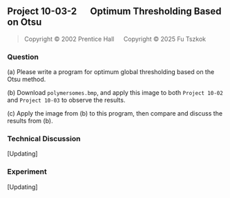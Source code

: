 ## Project 10-03-2 &emsp; Optimum Thresholding Based on Otsu

> Copyright © 2002 Prentice Hall &emsp; Copyright © 2025 Fu Tszkok

### Question

(a) Please write a program for optimum global thresholding based on the Otsu method.

(b) Download `polymersomes.bmp`, and apply this image to both `Project 10-02` and `Project 10-03` to observe the results.

(c) Apply the image from (b) to this program, then compare and discuss the results from (b).

### Technical Discussion

[Updating]

### Experiment

[Updating]
